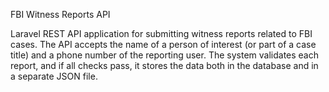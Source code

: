 FBI Witness Reports API

Laravel REST API application for submitting witness reports related to FBI cases.
The API accepts the name of a person of interest (or part of a case title) and a phone number of the reporting user.
The system validates each report, and if all checks pass, it stores the data both in the database and in a separate JSON file.
